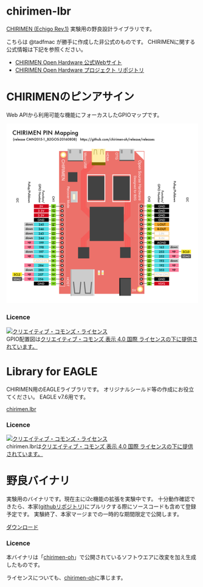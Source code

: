 # chirimen-lbr

[CHIRIMEN (Echigo Rev.1)](https://www.switch-science.com/catalog/2833/) 実験用の野良設計ライブラリです。

こちらは @tadfmac が勝手に作成した非公式のものです。
CHIRIMENに関する公式情報は下記を参照ください。

- [CHIRIMEN Open Hardware 公式Webサイト](https://chirimen.org/)
- [CHIRIMEN Open Hardware プロジェクト リポジトリ](https://github.com/chirimen-oh/)

# CHIRIMENのピンアサイン

Web APIから利用可能な機能にフォーカスしたGPIOマップです。

![GPIO配置図](./chirimen-pin-mapping-CMN2015-1_B2GOS-20160808.png)

### Licence

<a rel="license" href="http://creativecommons.org/licenses/by/4.0/"><img alt="クリエイティブ・コモンズ・ライセンス" style="border-width:0" src="https://i.creativecommons.org/l/by/4.0/80x15.png" /></a><br />GPIO配置図は<a rel="license" href="http://creativecommons.org/licenses/by/4.0/">クリエイティブ・コモンズ 表示 4.0 国際 ライセンスの下に提供されています。</a>

# Library for EAGLE

CHIRIMEN用のEAGLEライブラリです。
オリジナルシールド等の作成にお役立てください。
EAGLE v7.6用です。

[chirimen.lbr](./0-chirimen.lbr)

### Licence

<a rel="license" href="http://creativecommons.org/licenses/by/4.0/"><img alt="クリエイティブ・コモンズ・ライセンス" style="border-width:0" src="https://i.creativecommons.org/l/by/4.0/80x15.png" /></a><br />chirimen.lbrは<a rel="license" href="http://creativecommons.org/licenses/by/4.0/">クリエイティブ・コモンズ 表示 4.0 国際 ライセンスの下に提供されています。</a>

# 野良バイナリ

実験用のバイナリです。現在主にi2c機能の拡張を実験中です。
十分動作確認できたら、本家([githubリポジトリ](https://github.com/chirimen-oh/gecko-dev))にプルリクする際にソースコードも含めて登録予定です。
実験終了、本家マージまでの一時的な期間限定で公開します。

[ダウンロード](http://chrmn.dfm.lrv.jp/img/CHRMN-dfm20170103.img.zip)

### Licence

本バイナリは「[chirimen-oh](https://github.com/chirimen-oh)」で公開されているソフトウエアに改変を加え生成したものです。

ライセンスについても、[chirimen-oh](https://github.com/chirimen-oh/release/blob/master/LICENSE)に準じます。




